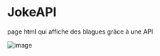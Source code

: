 # JokeAPI
page html qui affiche des blagues grâce à une API

![image](https://github.com/Cam17O/JokeAPI/assets/118281012/e0f22b2e-7ac5-45fe-8bb1-df44f4204f30)
